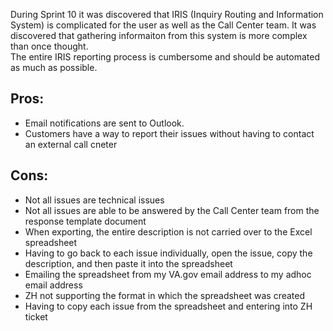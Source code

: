 During Sprint 10 it was discovered that IRIS (Inquiry Routing and Information System) is complicated for the user as well as the Call Center team.
It was discovered that gathering informaiton from this system is more complex than once thought.  
The entire IRIS reporting process is cumbersome and should be automated as much as possible.

## Pros:
- Email notifications are sent to Outlook.
- Customers have a way to report their issues without having to contact an external call cneter

## Cons:
- Not all issues are technical issues
- Not all issues are able to be answered by the Call Center team from the response template document 
- When exporting, the entire description is not carried over to the Excel spreadsheet
- Having to go back to each issue individually, open the issue, copy the description, and then paste it into the spreadsheet
- Emailing the spreadsheet from my VA.gov email address to my adhoc email address
- ZH not supporting the format in which the spreadsheet was created
- Having to copy each issue from the spreadsheet and entering into ZH ticket
